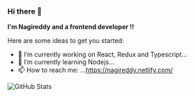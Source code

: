 ### Hi there 👋


**I'm Nagireddy and a frontend developer !!** 

Here are some ideas to get you started:

- 🔭 I’m currently working on React, Redux and Typescript...
- 🌱 I’m currently learning Nodejs...
- 📫 How to reach me: ...https://nagireddy.netlify.com/

![GitHub Stats](https://github-readme-stats.vercel.app/api?username=nagireddy1234&theme=radical)

